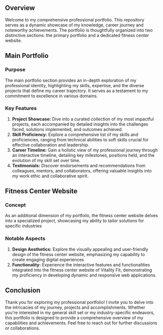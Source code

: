 <h2>Overview</h2>
<p>Welcome to my comprehensive professional portfolio. This repository serves as a dynamic showcase of my knowledge, career journey and noteworthy achievements. The portfolio is thoughtfully organized into two distinctive sections: the primary portfolio and a dedicated fitness center website.</p>
<h2>Main Portfolio</h2>
<h3>Purpose</h3>
<p>The main portfolio section provides an in-depth exploration of my professional identity, highlighting my skills, expertise, and the diverse projects that define my career trajectory. It serves as a testament to my commitment to excellence in various domains.</p>
<h3>Key Features</h3>
<div><ol>
        <li><strong>Project Showcase:</strong> Dive into a curated collection of my most impactful projects, each accompanied by detailed insights into the challenges faced, solutions implemented, and outcomes achieved.</li>
        <li><strong>Skill Proficiency:</strong> Explore a comprehensive list of my skills and proficiencies, ranging from technical abilities to soft skills crucial for effective collaboration and leadership.</li>
        <li><strong>Career Timeline:</strong> Gain a holistic view of my professional journey through an interactive timeline, detailing key milestones, positions held, and the evolution of my skill set over time.</li>
        <li><strong>Testimonials:</strong> Discover endorsements and recommendations from colleagues, mentors, and collaborators, offering valuable insights into my work ethic and collaborative spirit.</li>
    </ol>
</div>
<h2>Fitness Center Website</h2>
<h3>Concept</h3>
<p>As an additional dimension of my portfolio, the fitness center website delves into a specialized project, showcasing my ability to tailor solutions for specific industries</p>
<h3>Notable Aspects</h3>
<div>
    <ol>
        <li><strong>Design Aesthetics:</strong> Explore the visually appealing and user-friendly design of the fitness center website, emphasizing my capability to create engaging digital experiences</li>
        <li><strong>Functionality:</strong> Experience the interactive features and functionalities integrated into the fitness center website of Vitality Fit, demonstrating my proficiency in developing dynamic and responsive web applications.</li>
    </ol>
</div>
<h2>Conclusion</h2>
<p>Thank you for exploring my professional portfolio! I invite you to delve into the intricacies of my journey, projects and accomplishments. Whether you're interested in my general skill set or my industry-specific endeavors, this portfolio is designed to provide a comprehensive overview of my capabilities and achievements. Feel free to reach out for further discussions or collaborations.</p>